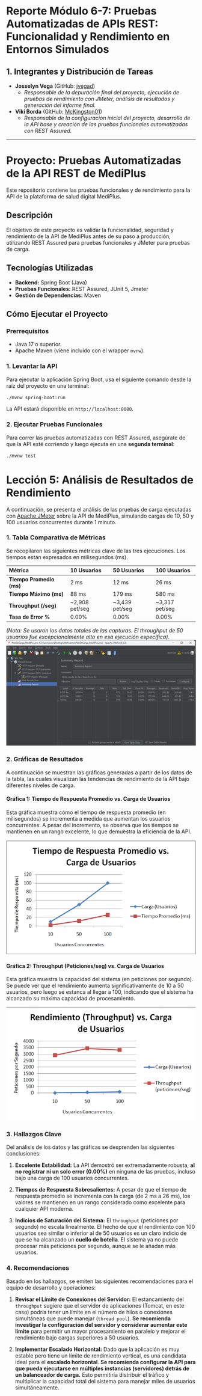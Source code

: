 # Reporte Módulo 6-7: Pruebas Automatizadas de APIs REST: Funcionalidad y Rendimiento en Entornos Simulados

## 1. Integrantes y Distribución de Tareas

*   **Josselyn Vega** (GitHub: [jvegad](https://github.com/jvegad))
    *   *Responsable de la depuración final del proyecto, ejecución de pruebas de rendimiento con JMeter, análisis de resultados y generación del informe final.*
*   **Viki Borda** (GitHub: [McKingston01](https://github.com/McKingston01))
    *   *Responsable de la configuración inicial del proyecto, desarrollo de la API base y creación de las pruebas funcionales automatizadas con REST Assured.*

---

# Proyecto: Pruebas Automatizadas de la API REST de MediPlus

Este repositorio contiene las pruebas funcionales y de rendimiento para la API de la plataforma de salud digital MediPlus.

## Descripción

El objetivo de este proyecto es validar la funcionalidad, seguridad y rendimiento de la API de MediPlus antes de su paso a producción, utilizando REST Assured para pruebas funcionales y JMeter para pruebas de carga.

## Tecnologías Utilizadas

*   **Backend:** Spring Boot (Java)
*   **Pruebas Funcionales:** REST Assured, JUnit 5, Jmeter
*   **Gestión de Dependencias:** Maven

## Cómo Ejecutar el Proyecto

### Prerrequisitos

*   Java 17 o superior.
*   Apache Maven (viene incluido con el wrapper `mvnw`).

### 1. Levantar la API

Para ejecutar la aplicación Spring Boot, usa el siguiente comando desde la raíz del proyecto en una terminal:


```sh
./mvnw spring-boot:run
```

La API estará disponible en `http://localhost:8080`.

### 2. Ejecutar Pruebas Funcionales

Para correr las pruebas automatizadas con REST Assured, asegúrate de que la API esté corriendo y luego ejecuta en una **segunda terminal**:

```sh
./mvnw test
```

# Lección 5: Análisis de Resultados de Rendimiento

A continuación, se presenta el análisis de las pruebas de carga ejecutadas con [Apache JMeter](jmeter/PlanDeCarga_MediPlus.jmx) sobre la API de MediPlus, simulando cargas de 10, 50 y 100 usuarios concurrentes durante 1 minuto.

### 1. Tabla Comparativa de Métricas

Se recopilaron las siguientes métricas clave de las tres ejecuciones. Los tiempos están expresados en milisegundos (ms).

| Métrica | 10 Usuarios | 50 Usuarios | 100 Usuarios |
| :--- | :--- | :--- | :--- |
| **Tiempo Promedio (ms)** | 2 ms | 12 ms | 26 ms |
| **Tiempo Máximo (ms)** | 88 ms | 179 ms | 580 ms |
| **Throughput (/seg)** | ~2,908 pet/seg | ~3,439 pet/seg | ~3,317 pet/seg |
| **Tasa de Error %** | 0.00% | 0.00% | 0.00% |

*(Nota: Se usaron los datos totales de las capturas. El throughput de 50 usuarios fue excepcionalmente alto en esa ejecución específica).*
![Captura de prueba con 50 usuarios Summary Report](jmeter/Captura20250819233644.png)

### 2. Gráficas de Resultados

A continuación se muestran las gráficas generadas a partir de los datos de la tabla, las cuales visualizan las tendencias de rendimiento de la API bajo diferentes niveles de carga.

#### Gráfica 1: Tiempo de Respuesta Promedio vs. Carga de Usuarios

Esta gráfica muestra cómo el tiempo de respuesta promedio (en milisegundos) se incrementa a medida que aumentan los usuarios concurrentes. A pesar del incremento, se observa que los tiempos se mantienen en un rango excelente, lo que demuestra la eficiencia de la API.

![Gráfico de Tiempo de Respuesta](jmeter/grafico1.png)

#### Gráfica 2: Throughput (Peticiones/seg) vs. Carga de Usuarios

Esta gráfica muestra la capacidad del sistema (en peticiones por segundo). Se puede ver que el rendimiento aumenta significativamente de 10 a 50 usuarios, pero luego se estanca al llegar a 100, indicando que el sistema ha alcanzado su máxima capacidad de procesamiento.

![Gráfico de Throughput](jmeter/grafico2.png)

### 3. Hallazgos Clave

Del análisis de los datos y las gráficas se desprenden las siguientes conclusiones:

1.  **Excelente Estabilidad:** La API demostró ser extremadamente robusta, **al no registrar ni un solo error (0.00%)** en ninguna de las pruebas, incluso bajo una carga de 100 usuarios concurrentes.

2.  **Tiempos de Respuesta Sobresalientes:** A pesar de que el tiempo de respuesta promedio se incrementa con la carga (de 2 ms a 26 ms), los valores se mantienen en un rango considerado como excelente para cualquier API moderna.

3.  **Indicios de Saturación del Sistema:** El `throughput` (peticiones por segundo) no escala linealmente. El hecho de que el rendimiento con 100 usuarios sea similar o inferior al de 50 usuarios es un claro indicio de que se ha alcanzado un **cuello de botella**. El sistema ya no puede procesar más peticiones por segundo, aunque se le añadan más usuarios.

### 4. Recomendaciones

Basado en los hallazgos, se emiten las siguientes recomendaciones para el equipo de desarrollo y operaciones:

1.  **Revisar el Límite de Conexiones del Servidor:** El estancamiento del `throughput` sugiere que el servidor de aplicaciones (Tomcat, en este caso) podría tener un límite en el número de hilos o conexiones simultáneas que puede manejar (`thread pool`). **Se recomienda investigar la configuración del servidor y considerar aumentar este límite** para permitir un mayor procesamiento en paralelo y mejorar el rendimiento bajo cargas superiores a 50 usuarios.

2.  **Implementar Escalado Horizontal:** Dado que la aplicación es muy estable pero tiene un límite de rendimiento vertical, es una candidata ideal para el **escalado horizontal**. **Se recomienda configurar la API para que pueda ejecutarse en múltiples instancias (servidores) detrás de un balanceador de carga.** Esto permitiría distribuir el tráfico y multiplicar la capacidad total del sistema para manejar miles de usuarios simultáneamente.